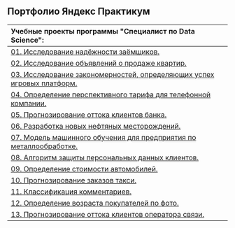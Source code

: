 ## Портфолио Яндекс Практикум

| Учебные проекты программы "Специалист по Data Science": | 
|:-----------------|
| [01. Исследование надёжности заёмщиков.](https://github.com/EfremovaSvetlana/Yandex_Praktikum_Portfolio/tree/main/01.%20Исследование%20надёжности%20заёмщиков) |
| [02. Исследование объявлений о продаже квартир.](https://github.com/EfremovaSvetlana/Yandex_Praktikum_Portfolio/tree/main/02.%20Исследование%20объявлений%20о%20продаже%20квартир%20) |
| [03. Исследование закономерностей, определяющих успех игровых платформ.](https://github.com/EfremovaSvetlana/Yandex_Praktikum_Portfolio/tree/main/03.%20Исследование%20закономерностей%2C%20определяющих%20успех%20игровых%20платформ) |
| [04. Определение перспективного тарифа для телефонной компании.](https://github.com/EfremovaSvetlana/Yandex_Praktikum_Portfolio/tree/main/04.%20Определение%20перспективного%20тарифа%20для%20телефонной%20компании) |
| [05. Прогнозирование оттока клиентов банка.](https://github.com/EfremovaSvetlana/Yandex_Praktikum_Portfolio/tree/main/05.%20Прогнозирование%20оттока%20клиентов%20банка) |
| [06. Разработка новых нефтяных месторождений.](https://github.com/EfremovaSvetlana/Yandex_Praktikum_Portfolio/tree/main/06.%20Разработка%20новых%20нефтяных%20месторождений) |
| [07. Модель машинного обучения для предприятия по металлообработке.](https://github.com/EfremovaSvetlana/Yandex_Praktikum_Portfolio/tree/main/07.%20%20Модель%20машинного%20обучения%20для%20предприятия%20по%20металлообработке) |
| [08. Алгоритм защиты персональных данных клиентов.](https://github.com/EfremovaSvetlana/Yandex_Praktikum_Portfolio/tree/main/08.%20Алгоритм%20защиты%20персональных%20данных%20клиентов) |
| [09. Определение стоимости автомобилей.](https://github.com/EfremovaSvetlana/Yandex_Praktikum_Portfolio/tree/main/09.%20Определение%20стоимости%20автомобилей) |
| [10. Прогнозирование заказов такси.](https://github.com/EfremovaSvetlana/Yandex_Praktikum_Portfolio/tree/main/05.%20Прогнозирование%20оттока%20клиентов%20банка) |
| [11. Классификация комментариев.](https://github.com/EfremovaSvetlana/Yandex_Praktikum_Portfolio/tree/main/11.%20Классификация%20комментариев) |
| [12. Определение возраста покупателей по фото.](https://github.com/EfremovaSvetlana/Yandex_Praktikum_Portfolio/tree/main/12.%20Определение%20возраста%20покупателей%20по%20фото) |
| [13. Прогнозирование оттока клиентов оператора связи.](https://github.com/EfremovaSvetlana/Yandex_Praktikum_Portfolio/tree/main/13.%20Прогнозирование%20оттока%20клиентов%20оператора%20связи) |

